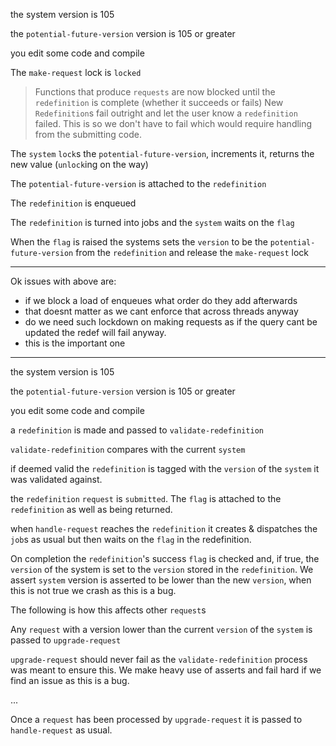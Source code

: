 the system version is 105

the `potential-future-version` version is 105 or greater

you edit some code and compile

The `make-request` lock is `locked`

> Functions that produce `requests` are now blocked until the `redefinition` is complete
> (whether it succeeds or fails)
> New `Redefinition`s fail outright and let the user know a `redefinition` failed.
> This is so we don't have to fail which would require handling from the submitting code.

The `system` `lock`s the `potential-future-version`, increments it, returns the new value (`unlock`ing on the way)

The `potential-future-version` is attached to the `redefinition`

The `redefinition` is enqueued

The `redefinition` is turned into jobs and the `system` waits on the `flag`

When the `flag` is raised the systems sets the `version` to be the `potential-future-version` from
the `redefinition` and release the `make-request` lock

-------------------------------------
Ok issues with above are:
- if we block a load of enqueues what order do they add afterwards
 - that doesnt matter as we cant enforce that across threads anyway
- do we need such lockdown on making requests as if the query cant be updated the redef
  will fail anyway.
 - this is the important one

-------------------------------------

the system version is 105

the `potential-future-version` version is 105 or greater

you edit some code and compile

a `redefinition` is made and passed to `validate-redefinition`

`validate-redefinition` compares with the current `system`

if deemed valid the `redefinition` is tagged with the `version` of the `system` it was validated against.

the `redefinition` `request` is `submitted`. The `flag` is attached to the `redefinition` as well as
being returned.

when `handle-request` reaches the `redefinition` it creates & dispatches the `job`s as usual but then waits on
the `flag` in the redefinition.

On completion the `redefinition`'s success `flag` is checked and, if true, the `version` of the system is set to
the `version` stored in the `redefinition`. We assert `system` version is asserted to be lower than the new
`version`, when this is not true we crash as this is a bug.

The following is how this affects other `request`s

Any `request` with a version lower than the current `version` of the `system` is passed to `upgrade-request`

`upgrade-request` should never fail as the `validate-redefinition` process was meant to ensure this. We make
heavy use of asserts and fail hard if we find an issue as this is a bug.

...

Once a `request` has been processed by `upgrade-request` it is passed to `handle-request` as usual.
